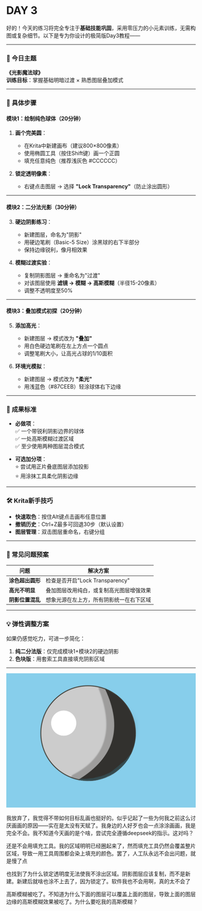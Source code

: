 # DAY 3

好的！今天的练习将完全专注于**基础技能巩固**，采用零压力的小元素训练，无需构图或复杂细节。以下是专为你设计的极简版Day3教程——

---

### **🎯 今日主题**  
**《光影魔法球》**  
**训练目标**：掌握基础明暗过渡 × 熟悉图层叠加模式  

---

### **📝 具体步骤**  
#### **模块1：绘制纯色球体（20分钟）**
1. **画个完美圆**：  
   - 在Krita中新建画布（建议800×800像素）  
   - 使用椭圆工具（按住Shift键）画一个正圆  
   - 填充任意纯色（推荐浅灰色 #CCCCCC）  

2. **锁定透明像素**：  
   - 右键点击图层 → 选择 **"Lock Transparency"**（防止涂出圆形）  

---

#### **模块2：二分法光影（30分钟）**
3. **硬边阴影练习**：  
   - 新建图层，命名为"阴影"  
   - 用硬边笔刷（Basic-5 Size）涂黑球的右下半部分  
   - 保持边缘锐利，像月相效果  

4. **模糊过渡实验**：  
   - 复制阴影图层 → 重命名为"过渡"  
   - 对该图层使用 **滤镜 → 模糊 → 高斯模糊**（半径15-20像素）  
   - 调整不透明度至50%  

---

#### **模块3：叠加模式初探（20分钟）**
5. **添加高光**：  
   - 新建图层 → 模式改为 **"叠加"**  
   - 用白色硬边笔刷在左上方点一个圆点  
   - 调整笔刷大小，让高光占球的1/10面积  

6. **环境光模拟**：  
   - 新建图层 → 模式改为 **"柔光"**  
   - 用浅蓝色（#87CEEB）轻涂球体右下边缘  

---

### **🌟 成果标准**  
- **必做项**：  
  ✅ 一个带锐利阴影边界的球体  
  ✅ 一处高斯模糊过渡区域  
  ✅ 至少使用两种图层混合模式  

- **可选加分项**：  
  ⭐ 尝试用正片叠底图层添加投影  
  ⭐ 用涂抹工具柔化阴影边缘  

---

### **🛠️ Krita新手技巧**  
- **快速取色**：按住Alt键点击画布任意位置  
- **撤销历史**：Ctrl+Z最多可回退30步（默认设置）  
- **图层管理**：双击图层重命名，右键分组  

---

### **📌 常见问题预案**  
| 问题                  | 解决方案                                      |  
|-----------------------|---------------------------------------------|  
| **涂色超出圆形**       | 检查是否开启"Lock Transparency"             |  
| **高光不明显**         | 叠加图层改用纯白，或复制高光图层增强效果      |  
| **阴影位置混乱**       | 想象光源在左上方，所有阴影统一在右下区域      |  

---

### **💡 弹性调整方案**  
如果仍感觉吃力，可进一步简化：  
1. **纯二分法版**：仅完成模块1+模块2的硬边阴影  
2. **色块版**：用套索工具直接填充阴影区域  

---

![day3-ball](../images/day3-ball.png)

我放弃了，我觉得不带如何目标乱画也挺好的。似乎记起了一些为何我之前这么讨厌画画的原因——实在是太没有天赋了。我身边的人好歹也会一点涂涂画画，我是完全不会。我不知道今天画的是个啥，尝试完全遵循deepseek的指示。这对吗？

还是不会用填充工具。我的区域明明已经圈起来了，然而填充工具仍然会覆盖整片区域，导致一用工具周围都会染上填充的颜色。罢了，人工队永远不会出问题，就是慢了点

也找到了为什么锁定透明度无法使我不涂出区域。阴影图层应该复制，而不是新建。新建后就啥也涂不上去了，因为锁定了。软件我也不会用啊，真的太不会了

高斯模糊被吃了。不知道为什么下面的图层可以覆盖上面的图层，导致上面的图层边缘的高斯模糊效果被吃了。为什么要吃我的高斯模糊？
